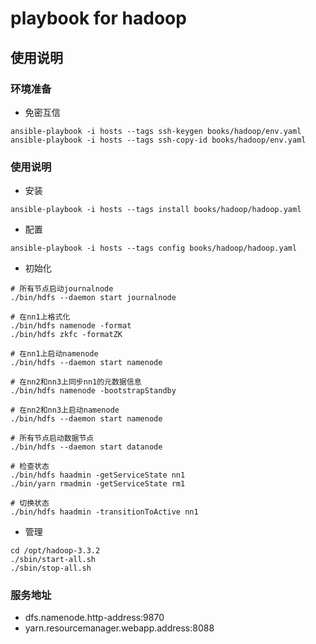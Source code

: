 # playbook for hadoop

## 使用说明

### 环境准备
- 免密互信
```
ansible-playbook -i hosts --tags ssh-keygen books/hadoop/env.yaml
ansible-playbook -i hosts --tags ssh-copy-id books/hadoop/env.yaml
```

### 使用说明
- 安装
```
ansible-playbook -i hosts --tags install books/hadoop/hadoop.yaml
```
- 配置
```
ansible-playbook -i hosts --tags config books/hadoop/hadoop.yaml
```
- 初始化
```
# 所有节点启动journalnode
./bin/hdfs --daemon start journalnode

# 在nn1上格式化
./bin/hdfs namenode -format
./bin/hdfs zkfc -formatZK

# 在nn1上启动namenode
./bin/hdfs --daemon start namenode

# 在nn2和nn3上同步nn1的元数据信息
./bin/hdfs namenode -bootstrapStandby

# 在nn2和nn3上启动namenode
./bin/hdfs --daemon start namenode

# 所有节点启动数据节点
./bin/hdfs --daemon start datanode

# 检查状态
./bin/hdfs haadmin -getServiceState nn1
./bin/yarn rmadmin -getServiceState rm1

# 切换状态
./bin/hdfs haadmin -transitionToActive nn1
```
- 管理
```
cd /opt/hadoop-3.3.2
./sbin/start-all.sh
./sbin/stop-all.sh
```

### 服务地址
- dfs.namenode.http-address:9870
- yarn.resourcemanager.webapp.address:8088
